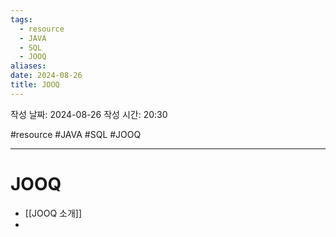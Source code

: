 ```yaml
---
tags:
  - resource
  - JAVA
  - SQL
  - JOOQ
aliases: 
date: 2024-08-26
title: JOOQ
---
```


작성 날짜: 2024-08-26
작성 시간: 20:30

#resource #JAVA #SQL #JOOQ 

---

# JOOQ

- [[JOOQ 소개]]
- 